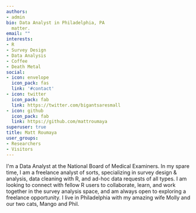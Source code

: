 ```yaml
---
authors:
- admin
bio: Data Analyst in Philadelphia, PA
  matter.
email: ""
interests:
- R
- Survey Design
- Data Analysis
- Coffee
- Death Metal
social:
- icon: envelope
  icon_pack: fas
  link: '#contact'
- icon: twitter
  icon_pack: fab
  link: https://twitter.com/bigantsaresmall
- icon: github
  icon_pack: fab
  link: https://github.com/mattroumaya
superuser: true
title: Matt Roumaya
user_groups:
- Researchers
- Visitors
---
```


I'm a Data Analyst at the National Board of Medical Examiners. In my spare time, I am a freelance analyst of sorts, specializing in survey design & analysis, data cleaning with R, and ad-hoc data requests of all types. I am looking to connect with fellow R users to collaborate, learn, and work together in the survey analysis space, and am always open to exploring a freelance opportunity. I live in Philadelphia with my amazing wife Molly and our two cats, Mango and Phil.

